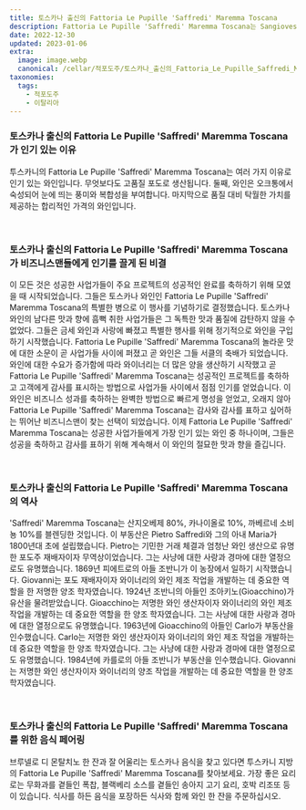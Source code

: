 ```yaml
---
title: 토스카나 출신의 Fattoria Le Pupille 'Saffredi' Maremma Toscana
description: Fattoria Le Pupille 'Saffredi' Maremma Toscana는 Sangiovese, Cabernet Sauvignon 및 Merlot 포도의 블렌드로 만들어지기 때문에 독특한 와인입니다. 이 와인은 새 오크통에서 숙성되어 과일향과 스파이시한 풍미가 특징입니다.
date: 2022-12-30
updated: 2023-01-06
extra:
  image: image.webp
  canonical: /cellar/적포도주/토스카나_출신의_Fattoria_Le_Pupille_Saffredi_Maremma_Toscana/index.md
taxonomies:
  tags: 
    - 적포도주
    - 이탈리아
---
```



### 토스카나 출신의 Fattoria Le Pupille 'Saffredi' Maremma Toscana 가 인기 있는 이유

투스카니의 Fattoria Le Pupille 'Saffredi' Maremma Toscana는 여러 가지 이유로 인기 있는 와인입니다. 무엇보다도 고품질 포도로 생산됩니다. 둘째, 와인은 오크통에서 숙성되어 눈에 띄는 풍미와 복합성을 부여합니다. 마지막으로 품질 대비 탁월한 가치를 제공하는 합리적인 가격의 와인입니다.

&nbsp;  

### 토스카나 출신의 Fattoria Le Pupille 'Saffredi' Maremma Toscana 가 비즈니스맨들에게 인기를 끌게 된 비결

이 모든 것은 성공한 사업가들이 주요 프로젝트의 성공적인 완료를 축하하기 위해 모였을 때 시작되었습니다. 그들은 토스카나 와인인 Fattoria Le Pupille 'Saffredi' Maremma Toscana의 특별한 병으로 이 행사를 기념하기로 결정했습니다. 토스카나 와인의 남다른 맛과 향에 흠뻑 취한 사업가들은 그 독특한 맛과 품질에 감탄하지 않을 수 없었다. 그들은 금세 와인과 사랑에 빠졌고 특별한 행사를 위해 정기적으로 와인을 구입하기 시작했습니다. Fattoria Le Pupille 'Saffredi' Maremma Toscana의 놀라운 맛에 대한 소문이 곧 사업가들 사이에 퍼졌고 곧 와인은 그들 서클의 축배가 되었습니다. 와인에 대한 수요가 증가함에 따라 와이너리는 더 많은 양을 생산하기 시작했고 곧 Fattoria Le Pupille 'Saffredi' Maremma Toscana는 성공적인 프로젝트를 축하하고 고객에게 감사를 표시하는 방법으로 사업가들 사이에서 점점 인기를 얻었습니다. 이 와인은 비즈니스 성과를 축하하는 완벽한 방법으로 빠르게 명성을 얻었고, 오래지 않아 Fattoria Le Pupille 'Saffredi' Maremma Toscana는 감사와 감사를 표하고 싶어하는 뛰어난 비즈니스맨이 찾는 선택이 되었습니다. 이제 Fattoria Le Pupille 'Saffredi' Maremma Toscana는 성공한 사업가들에게 가장 인기 있는 와인 중 하나이며, 그들은 성공을 축하하고 감사를 표하기 위해 계속해서 이 와인의 절묘한 맛과 향을 즐깁니다.

&nbsp;  

### 토스카나 출신의 Fattoria Le Pupille 'Saffredi' Maremma Toscana 의 역사

'Saffredi' Maremma Toscana는 산지오베제 80%, 카나이올로 10%, 까베르네 소비뇽 10%를 블렌딩한 것입니다. 이 부동산은 Pietro Saffredi와 그의 아내 Maria가 1800년대 초에 설립했습니다. Pietro는 기민한 거래 체결과 엄청난 와인 생산으로 유명한 포도주 재배자이자 무역상이었습니다. 그는 사냥에 대한 사랑과 경마에 대한 열정으로도 유명했습니다. 1869년 피에트로의 아들 조반니가 이 농장에서 일하기 시작했습니다. Giovanni는 포도 재배자이자 와이너리의 와인 제조 작업을 개발하는 데 중요한 역할을 한 저명한 양조 학자였습니다. 1924년 조반니의 아들인 조아키노(Gioacchino)가 유산을 물려받았습니다. Gioacchino는 저명한 와인 생산자이자 와이너리의 와인 제조 작업을 개발하는 데 중요한 역할을 한 양조 학자였습니다. 그는 사냥에 대한 사랑과 경마에 대한 열정으로도 유명했습니다. 1963년에 Gioacchino의 아들인 Carlo가 부동산을 인수했습니다. Carlo는 저명한 와인 생산자이자 와이너리의 와인 제조 작업을 개발하는 데 중요한 역할을 한 양조 학자였습니다. 그는 사냥에 대한 사랑과 경마에 대한 열정으로도 유명했습니다. 1984년에 카를로의 아들 조반니가 부동산을 인수했습니다. Giovanni는 저명한 와인 생산자이자 와이너리의 양조 작업을 개발하는 데 중요한 역할을 한 양조 학자였습니다.

&nbsp;  

### 토스카나 출신의 Fattoria Le Pupille 'Saffredi' Maremma Toscana 를 위한 음식 페어링

브루넬로 디 몬탈치노 한 잔과 잘 어울리는 토스카나 음식을 찾고 있다면 투스카니 지방의 Fattoria Le Pupille 'Saffredi' Maremma Toscana를 찾아보세요. 가장 좋은 요리로는 무화과를 곁들인 폭찹, 블랙베리 소스를 곁들인 송아지 고기 요리, 호박 리조또 등이 있습니다. 식사를 하든 음식을 포장하든 식사와 함께 와인 한 잔을 주문하십시오.

&nbsp;  
